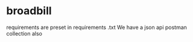 # broadbill
requirements are preset in requirements .txt
We have a json api postman collection also
